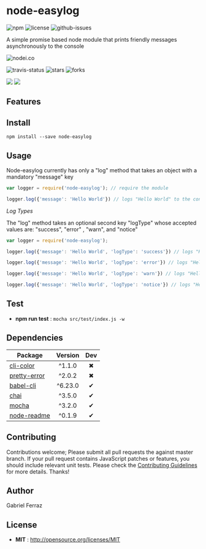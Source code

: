 # node-easylog

![npm](https://img.shields.io/npm/v/node-easylog.svg) ![license](https://img.shields.io/npm/l/node-easylog.svg) ![github-issues](https://img.shields.io/github/issues/naxus28/node-easylog.svg)  

A simple promise based node module that prints friendly messages asynchronously to the console

![nodei.co](https://nodei.co/npm/node-easylog.png?downloads=true&downloadRank=true&stars=true)


![travis-status](https://img.shields.io/travis/naxus28/node-easylog.svg)
![stars](https://img.shields.io/github/stars/naxus28/node-easylog.svg)
![forks](https://img.shields.io/github/forks/naxus28/node-easylog.svg)

![](https://david-dm.org/naxus28/node-easylog/status.svg)
![](https://david-dm.org/naxus28/node-easylog/dev-status.svg)

## Features


## Install

`npm install --save node-easylog`

## Usage
Node-easylog currently has only a "log" method that takes an object with a mandatory "message" key

```javascript
var logger = require('node-easylog'); // require the module

logger.log({'message': 'Hello World'}) // logs "Hello World" to the console
```

_Log Types_

The "log" method takes an optional second key "logType" whose accepted values are: "success", "error" , "warn", and "notice" 

```javascript
var logger = require('node-easylog');

logger.log({'message': 'Hello World', 'logType': 'success'}) // logs "Hello World" in the green color

logger.log({'message': 'Hello World', 'logType': 'error'}) // logs "Hello World" in the red color

logger.log({'message': 'Hello World', 'logType': 'warn'}) // logs "Hello World" in the yellow color

logger.log({'message': 'Hello World', 'logType': 'notice'}) // logs "Hello World" in the blue color

``` 


## Test

 - **npm run test** : `mocha src/test/index.js -w`

## Dependencies

Package | Version | Dev
--- |:---:|:---:
[cli-color](https://www.npmjs.com/package/cli-color) | ^1.1.0 | ✖
[pretty-error](https://www.npmjs.com/package/pretty-error) | ^2.0.2 | ✖
[babel-cli](https://www.npmjs.com/package/babel-cli) | ^6.23.0 | ✔
[chai](https://www.npmjs.com/package/chai) | ^3.5.0 | ✔
[mocha](https://www.npmjs.com/package/mocha) | ^3.2.0 | ✔
[node-readme](https://www.npmjs.com/package/node-readme) | ^0.1.9 | ✔


## Contributing

Contributions welcome; Please submit all pull requests the against master branch. If your pull request contains JavaScript patches or features, you should include relevant unit tests. Please check the [Contributing Guidelines](contributng.md) for more details. Thanks!

## Author

Gabriel Ferraz

## License

 - **MIT** : http://opensource.org/licenses/MIT
